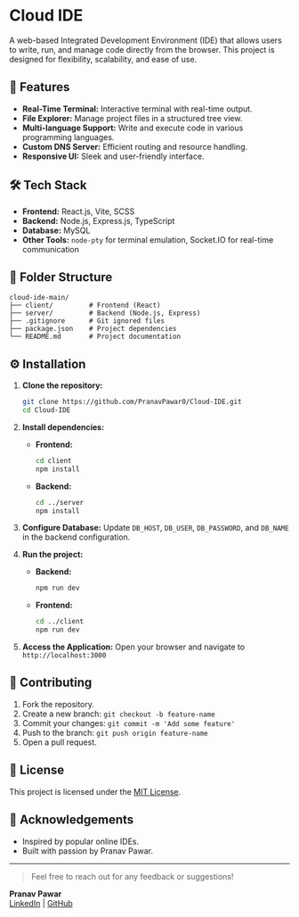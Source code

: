 # Cloud IDE

A web-based Integrated Development Environment (IDE) that allows users to write, run, and manage code directly from the browser. This project is designed for flexibility, scalability, and ease of use.

## 🚀 Features

- **Real-Time Terminal:** Interactive terminal with real-time output.
- **File Explorer:** Manage project files in a structured tree view.
- **Multi-language Support:** Write and execute code in various programming languages.
- **Custom DNS Server:** Efficient routing and resource handling.
- **Responsive UI:** Sleek and user-friendly interface.

## 🛠️ Tech Stack

- **Frontend:** React.js, Vite, SCSS
- **Backend:** Node.js, Express.js, TypeScript
- **Database:** MySQL
- **Other Tools:** `node-pty` for terminal emulation, Socket.IO for real-time communication

## 📂 Folder Structure

```
cloud-ide-main/
├── client/         # Frontend (React)
├── server/         # Backend (Node.js, Express)
├── .gitignore      # Git ignored files
├── package.json    # Project dependencies
└── README.md       # Project documentation
```

## ⚙️ Installation

1. **Clone the repository:**
   ```bash
   git clone https://github.com/PranavPawar0/Cloud-IDE.git
   cd Cloud-IDE
   ```

2. **Install dependencies:**
   - **Frontend:**
     ```bash
     cd client
     npm install
     ```
   - **Backend:**
     ```bash
     cd ../server
     npm install
     ```

3. **Configure Database:**
   Update `DB_HOST`, `DB_USER`, `DB_PASSWORD`, and `DB_NAME` in the backend configuration.

4. **Run the project:**
   - **Backend:**
     ```bash
     npm run dev
     ```
   - **Frontend:**
     ```bash
     cd ../client
     npm run dev
     ```

5. **Access the Application:**
   Open your browser and navigate to `http://localhost:3000`

## 🤝 Contributing

1. Fork the repository.
2. Create a new branch: `git checkout -b feature-name`
3. Commit your changes: `git commit -m 'Add some feature'`
4. Push to the branch: `git push origin feature-name`
5. Open a pull request.

## 📄 License

This project is licensed under the [MIT License](LICENSE).

## 🙌 Acknowledgements

- Inspired by popular online IDEs.
- Built with passion by Pranav Pawar.

---

> Feel free to reach out for any feedback or suggestions!

**Pranav Pawar**  
[LinkedIn](https://linkedin.com/in/pranavpawar0) | [GitHub](https://github.com/PranavPawar0)
